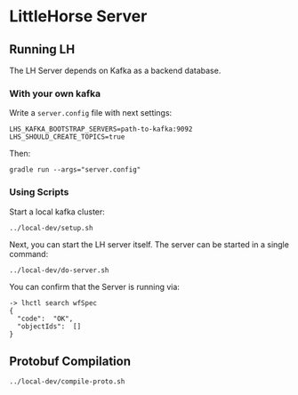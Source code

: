 # LittleHorse Server

## Running LH

The LH Server depends on Kafka as a backend database.

### With your own kafka

Write a `server.config` file with next settings:

```
LHS_KAFKA_BOOTSTRAP_SERVERS=path-to-kafka:9092
LHS_SHOULD_CREATE_TOPICS=true
```

Then:

```
gradle run --args="server.config"
```

### Using Scripts

Start a local kafka cluster:

```
../local-dev/setup.sh
```

Next, you can start the LH server itself. The server can be started in a single command:

```
../local-dev/do-server.sh
```

You can confirm that the Server is running via:

```
-> lhctl search wfSpec
{
  "code":  "OK",
  "objectIds":  []
}
```

## Protobuf Compilation

```
../local-dev/compile-proto.sh
```

